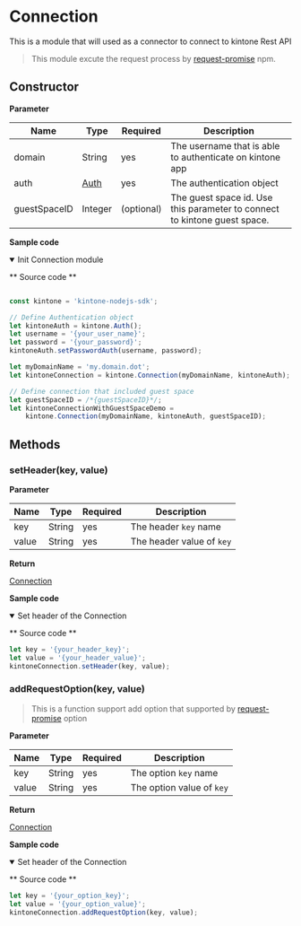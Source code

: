 # Connection

This is a module that will used as a connector to connect to kintone Rest API

> This module excute the request process by [request-promise](https://www.npmjs.com/package/request-promise) npm.

## Constructor

**Parameter**

| Name| Type| Required| Description |
| --- | --- | --- | --- |
| domain | String | yes | The username that is able to authenticate on kintone app
| auth | [Auth](./authentication) | yes | The authentication object
| guestSpaceID | Integer | (optional) | The guest space id. Use this parameter to connect to kintone guest space.

**Sample code**

<details class="tab-container" open>
<Summary>Init Connection module</Summary>

** Source code **

```javascript

const kintone = 'kintone-nodejs-sdk';

// Define Authentication object
let kintoneAuth = kintone.Auth();
let username = '{your_user_name}';
let password = '{your_password}';
kintoneAuth.setPasswordAuth(username, password);

let myDomainName = 'my.domain.dot';
let kintoneConnection = kintone.Connection(myDomainName, kintoneAuth);

// Define connection that included guest space
let guestSpaceID = /*{guestSpaceID}*/;
let kintoneConnectionWithGuestSpaceDemo =
    kintone.Connection(myDomainName, kintoneAuth, guestSpaceID);

```

</details>

## Methods

### setHeader(key, value)

**Parameter**

| Name| Type| Required| Description |
| --- | --- | --- | --- |
| key | String | yes | The header `key` name
| value | String | yes | The header value of `key`

**Return**

[Connection](./connection)

**Sample code**

<details class="tab-container" open>
<Summary>Set header of the Connection</Summary>

** Source code **

```javascript
let key = '{your_header_key}';
let value = '{your_header_value}';
kintoneConnection.setHeader(key, value);
```

</details>

### addRequestOption(key, value)

> This is a function support add option that supported by [request-promise](https://www.npmjs.com/package/request-promise) option

**Parameter**

| Name| Type| Required| Description |
| --- | --- | --- | --- |
| key | String | yes | The option `key` name
| value | String | yes | The option value of `key`

**Return**

[Connection](./connection)

**Sample code**

<details class="tab-container" open>
<Summary>Set header of the Connection</Summary>

** Source code **

```javascript
let key = '{your_option_key}';
let value = '{your_option_value}';
kintoneConnection.addRequestOption(key, value);
```

</details>
